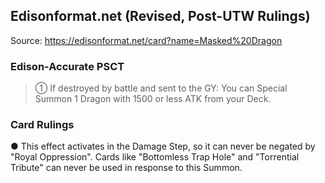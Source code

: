 
## Edisonformat.net (Revised, Post-UTW Rulings)

Source: https://edisonformat.net/card?name=Masked%20Dragon

### Edison-Accurate PSCT

> ① If destroyed by battle and sent to the GY:
> You can Special Summon 1 Dragon with 1500 or less ATK from your Deck.

### Card Rulings

● This effect activates in the Damage Step, so it can never be negated by "Royal Oppression".
Cards like "Bottomless Trap Hole" and "Torrential Tribute" can never be used in response to this Summon.
            